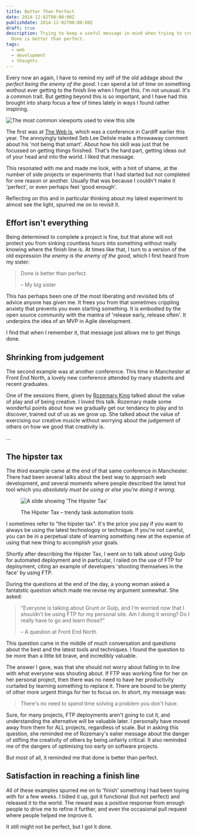 ```yaml
---
title: Better Than Perfect
date: 2014-12-02T00:00:00Z
publishdate: 2014-12-02T00:00:00Z
draft: true
description: Trying to keep a useful message in mind when trying to create things.
  Done is better than perfect.
tags:
  - web
  - development
  - thoughts
---
```


Every now an again, I have to remind my self of the old addage about <i>the perfect being the enemy of the good</i>. I can spend a lot of time on something wothout ever getting to the finish line when I forget this. I'm not unusual. It's a common trait. But getting beyond this is so important, and I have had this brought into sharp focus a few of times lately in ways I found rather inspiring.

<!--more-->

<img src="/images/viewport-graph-wide.png" alt="The most common viewports used to view this site">

The first was at <a href="http://theweb.is" title="The Web Is conference">The Web Is</a>, which was a conference in Cardiff earlier this year. The annoyingly talented Seb Lee Delisle made a throwaway comment about his 'not being that smart'. About how his skill was just that he focussed on getting things finished. That's the hard part, getting ideas out of your head and into the world. I liked that message.

This resonated with me and made me look, with a hint of shame, at the number of side projects or experiments that I had started but not completed for one reason or another. Usually that was because I couldn't make it 'perfect', or even perhaps feel 'good enough'.

Reflecting on this and in particular thinking about my latest experiment to almost see the light, spurred me on to revisit it.


<h2>Effort isn't everything</h2>

Being determined to complete a project is fine, but that alone will not protect you from sinking countless hours into something without really knowing where the finish line is. At times like that, I turn to a version of the old expression <i>the enemy is the enemy of the good</i>, which I first heard from my sister:

<blockquote>
  <div>
    Done is better than perfect.
  </div>
  <p>– My big sister</p>
</blockquote>

This has perhaps been one of the most liberating and revisited bits of advice anyone has given me. It frees you from that sometimes crippling anxiety that prevents you even starting something. It is embodied by the open source community with the mantra of 'release early, release often'. It underpins the idea of an MVP in Agile development.

I find that when I remember it, that message just allows me to get things done.


<h2>Shrinking from judgement</h2>

The second example was at another conference. This time in Manchester at Front End North, a lovely new conference attended by many students and recent graduates.

One of the sessions there, given by <a href="https://twitter.com/rozemaryking">Rozemary King</a> talked about the value of play and of being creative. I loved this talk. Rozemary made some wonderful points about how we gradually get our tendancy to play and to discover, trained out of us as we grow up. She talked about the value of exercising our creative muscle without worrying about the judgement of others on how we good that creativity is.

...

<h2>The hipster tax</h2>

The third example came at the end of that same conference in Manchester. There had been several talks about the best way to approach web development, and several moments where people described the latest hot tool which you <i>absolutely must be using or else you're doing it wrong</i>.

<figure>
  <img src="/images/viewport-graph-wide.png" alt="A slide showing 'The Hipster Tax'">
  <p>The Hipster Tax – trendy task automation tools</p>
</figure>

I sometimes refer to "the hipster tax". It's the price you pay if you want to always be using the latest technologoy or technique. If you're not careful, you can be in a perpetual state of learning something new at the expense of using that new thing to accomplish your goals.

Shortly after describing the Hipster Tax, I went on to talk about using Gulp for automated deployment and in particular, I railed on the use of FTP for deployment, citing an example of developers 'shooting themselves in the face' by using FTP.

During the questions at the end of the day, a young woman asked a fantatstic question which made me revise my argument somewhat. She asked:

<blockquote>
  <div>
    "Everyone is talking about Grunt or Gulp, and I'm worried now that I shouldn't be using FTP for my personal site. Am I doing it wrong? Do I really have to go and learn those?"
  </div>
  <p>
    – A question at Front End North
  </p>
</blockquote>

This question came in the middle of much conversation and questions about the best and the latest tools and techniques. I found the question to be more than a little bit brave, and incredibly valuable.

The answer I gave, was that she should not worry about falling in to line with what everyone was shouting about. If FTP was working fine for her on her personal project, then there was no need to have her productivity curtailed by learning something to replace it. There are bound to be plenty of other more urgent things for her to focus on. In short, my message was:

<blockquote>
  <p>
    There's no need to spend time solving a problem you don't have.
  </p>
</blockquote>

Sure, for many projects, FTP deployments aren't going to cut it, and understanding the alternative will be valuable later. I personally have moved away from them for ALL projects, regardless of scale. But in asking this question, she reminded me of Rozemary's ealier message about the danger of stifling the creativity of others by being unfairly critical. It also reminded me of the dangers of optimising too early on software projects.

But most of all, it reminded me that done is better than perfect.


<h2>Satisfaction in reaching a finish line</h2>

All of these examples spurred me on to 'finish' something I had been toying with for a few weeks. I tidied it up, got it functional (but not perfect) and released it to the world. The reward was a positive response from enough people to drive me to refine it further, and even the occasional pull request where people helped me improve it.

It still might not be perfect, but I got it done.











